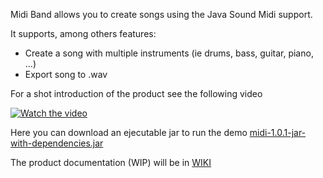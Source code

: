 Midi Band allows you to create songs using the Java Sound Midi support.

It supports, among others features:

* Create a song with multiple instruments (ie drums, bass, guitar, piano, ...)
* Export song to .wav

For a shot introduction of the product see the following video

[![Watch the video](https://i.ytimg.com/vi/HnlVdcr7t5Q/hqdefault.jpg)](https://youtu.be/HnlVdcr7t5Q)

Here you can download an ejecutable jar to run the demo [midi-1.0.1-jar-with-dependencies.jar](https://drive.google.com/file/d/1W6Sef9kPkW4t5bI3AQ5pldAwxmax1LpD/view?usp=sharing)

The product documentation (WIP) will be in [WIKI](https://github.com/xyzjge/midi-band/wiki)
